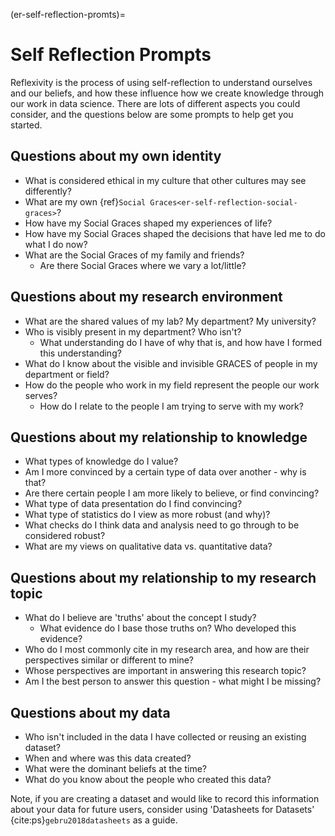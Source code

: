 (er-self-reflection-promts)=
# Self Reflection Prompts

Reflexivity is the process of using self-reflection to understand ourselves and our beliefs, and how these influence how we create knowledge through our work in data science. 
There are lots of different aspects you could consider, and the questions below are some prompts to help get you started. 

## Questions about my own identity 

- What is considered ethical in my culture that other cultures may see differently?
- What are my own {ref}`Social Graces<er-self-reflection-social-graces>`? 
- How have my Social Graces shaped my experiences of life? 
- How have my Social Graces shaped the decisions that have led me to do what I do now?
- What are the Social Graces of my family and friends? 
  - Are there Social Graces where we vary a lot/little?

## Questions about my research environment

- What are the shared values of my lab? My department? My university?
- Who is visibly present in my department? Who isn't?
    - What understanding do I have of why that is, and how have I formed this understanding?
- What do I know about the visible and invisible GRACES of people in my department or field? 
- How do the people who work in my field represent the people our work serves?
  - How do I relate to the people I am trying to serve with my work? 

## Questions about my relationship to knowledge

- What types of knowledge do I value? 
- Am I more convinced by a certain type of data over another - why is that?
- Are there certain people I am more likely to believe, or find convincing? 
- What type of data presentation do I find convincing? 
- What type of statistics do I view as more robust (and why)? 
- What checks do I think data and analysis need to go through to be considered robust? 
- What are my views on qualitative data vs. quantitative data?

## Questions about my relationship to my research topic

- What do I believe are 'truths' about the concept I study?
    - What evidence do I base those truths on? Who developed this evidence?
- Who do I most commonly cite in my research area, and how are their perspectives similar or different to mine?
-  Whose perspectives are important in answering this research topic?
- Am I the best person to answer this question - what might I be missing?

## Questions about my data

- Who isn't included in the data I have collected or reusing an existing dataset?
- When and where was this data created?
- What were the dominant beliefs at the time?
- What do you know about the people who created this data?

Note, if you are creating a dataset and would like to record this information about your data for future users, consider using 'Datasheets for Datasets' {cite:ps}`gebru2018datasheets` as a guide. 
